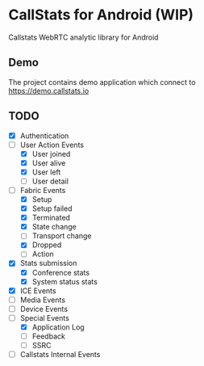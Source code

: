 CallStats for Android (WIP)
===========================
Callstats WebRTC analytic library for Android

## Demo
The project contains demo application which connect to https://demo.callstats.io

## TODO

- [x] Authentication
- [ ] User Action Events
  - [x] User joined
  - [x] User alive
  - [x] User left
  - [ ] User detail
- [ ] Fabric Events
  - [x] Setup
  - [x] Setup failed
  - [x] Terminated
  - [x] State change
  - [ ] Transport change
  - [x] Dropped
  - [ ] Action
- [x] Stats submission
  - [x] Conference stats
  - [x] System status stats
- [x] ICE Events
- [ ] Media Events
- [ ] Device Events
- [ ] Special Events
  - [x] Application Log
  - [ ] Feedback
  - [ ] SSRC
- [ ] Callstats Internal Events
